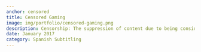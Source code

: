 ```yaml
---
anchor: censored
title: Censored Gaming
image: img/portfolio/censored-gaming.png
description: Censorship: The suppression of content due to being considered objectionable, harmful, sensitive, politically incorrect or inconvenient. When a creator engages in censorship of their own works it is called self-censorship. Censored Gaming is the definitive resource for censorship - committed to covering every example of video game censorship. <a href="https://www.youtube.com/channel/UCFItIX8SIs4zqhJCHpbeV1A">YouTube Channel</a>.
date: January 2017
category: Spanish Subtitling
---
```


